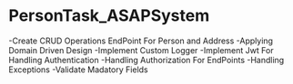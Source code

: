 # PersonTask_ASAPSystem
-Create CRUD Operations EndPoint For Person and Address 
-Applying Domain Driven Design 
-Implement Custom Logger 
-Implement Jwt For Handling Authentication
-Handling Authorization For EndPoints
-Handling Exceptions
-Validate Madatory Fields 


